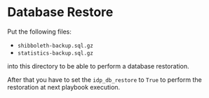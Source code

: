 # Database Restore

Put the following files:

 * ```shibboleth-backup.sql.gz```
 * ```statistics-backup.sql.gz```

into this directory to be able to perform a database restoration.

After that you have to set the ```idp_db_restore``` to ```True``` to perform the restoration at next playbook execution.
